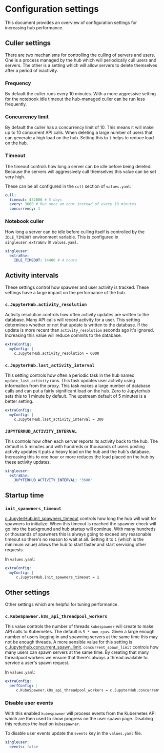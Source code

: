 # Configuration settings

This document provides an overview of configuration settings for increasing hub performance.

## Culler settings
There are two mechanisms for controlling the culling of servers and users. One is a
process managed by the hub which will periodically cull users and servers. The other
is a setting which will allow servers to delete themselves after a period of inactivity.

### Frequency
By default the culler runs every 10 minutes. With a more aggressive setting for the notebook
idle timeout the hub-managed culler can be run less frequently.

### Concurrency limit
By default the culler has a concurrency limit of 10. This means it will make up to 10
concurrent API calls. When deleting a large number of users that can generate a high load
on the hub. Setting this to `1` helps to reduce load on the hub.

### Timeout
The timeout controls how long a server can be idle before being deleted. Because the servers
will aggressively cull themselves this value can be set very high.

These can be all configured in the `cull` section of `values.yaml`:
```yaml
cull:
  timeout: 432000 # 5 days
  every: 3600 # Run once an hour instead of every 10 minutes
  concurrency: 1
```

### Notebook culler
How long a server can be idle before culling itself is controlled by the `IDLE_TIMEOUT`
environment variable. This is configured in `singleuser.extraEnv` in `values.yaml`.

```yaml
singleuser:
  extraEnv:
    IDLE_TIMEOUT: 14400 # 4 hours
```

## Activity intervals
These settings control how spawner and user activity is tracked. These settings have
a large impact on the performance of the hub.

### `c.JupyterHub.activity_resolution`
Activity resolution controls how often activity updates are written to the database. Many
API calls will record activity for a user. This setting determines whether or not that update
is written to the database. If the update is more recent than `activity_resolution` seconds
ago it's ignored. Increasing this value will reduce commits to the database.

```yaml
extraConfig:
  myConfig: |
    c.JupyterHub.activity_resolution = 6000
```

### `c.JupyterHub.last_activity_interval`
This setting controls how often a periodic task in the hub named `update_last_activity`
runs. This task updates user activity using information from the proxy. This task makes
a large number of database calls and can put a fairly significant load on the hub. Zero to
Jupyterhub sets this to 1 minute by default. The upstream default of 5 minutes is a better
setting.

```yaml
extraConfig:
  myConfig: |
    c.JupyterHub.last_activity_interval = 300
```

### `JUPYTERHUB_ACTIVITY_INTERVAL`
This controls how often each server reports its activity back to the hub. The default
is 5 minutes and with hundreds or thousands of users posting activity updates it puts
a heavy load on the hub and the hub's database. Increasing this to one hour or more
reduces the load placed on the hub by these activity updates.

```yaml
singleuser:
  extraEnv:
    JUPYTERHUB_ACTIVITY_INTERVAL: "3600"
```

## Startup time

### `init_spanwners_timeout`
[c.JupyterHub.init_spawners_timeout](https://jupyterhub.readthedocs.io/en/stable/api/app.html#jupyterhub.app.JupyterHub.init_spawners_timeout) controls how long the hub will wait for spawners to
initialize. When this timeout is reached the spawner check will go into the background and
hub startup will continue. With many hundreds or thousands of spawners this is always going
to exceed any reasonable timeout so there's no reason to wait at all. Setting it to `1` 
(which is the minimum value) allows the hub to start faster and start servicing other requests.

In `values.yaml`:
```yaml
extraConfig:
  myConfig: |
     c.JupyterHub.init_spawners_timeout = 1
```

## Other settings
Other settings which are helpful for tuning performance.

### `c.KubeSpawner.k8s_api_threadpool_workers`
This value controls the number of threads `kubespawner` will create to make API calls to
Kubernetes. The default is `5 * num_cpus`. Given a large enough number of users logging in
and spawning servers at the same time this may not be enough threads. A more sensible value
for this setting is [c.Jupyterhub.concurrent_spawn_limit](https://jupyterhub.readthedocs.io/en/stable/api/app.html#jupyterhub.app.JupyterHub.concurrent_spawn_limit). `concurrent_spawn_limit` controls
how many users can spawn servers at the same time. By creating that many threadpool workers
we ensure that there's always a thread available to service a user's spawn request.

In `values.yaml`:
```yaml
extraConfig:
  perfConfig: |
     c.KubeSpawner.k8s_api_threadpool_workers = c.JupyterHub.concurrent_spawn_limit
```

### Disable user events
With this enabled `kubespawner` will process events from the Kubernetes API which are then
used to show progress on the user spawn page. Disabling this reduces the load on `kubespawner`.

To disable user events update the `events` key in the `values.yaml` file.
```yaml
singleuser:
  events: false
```
